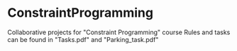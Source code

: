 # ConstraintProgramming
Collaborative projects for "Constraint Programming" course
Rules and tasks can be found in "Tasks.pdf" and "Parking_task.pdf"
